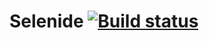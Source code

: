 # Selenide [![Build status](https://ci.appveyor.com/api/projects/status/tubjk4fsox1rw8ay?svg=true)](https://ci.appveyor.com/project/Elena-63/selenide)